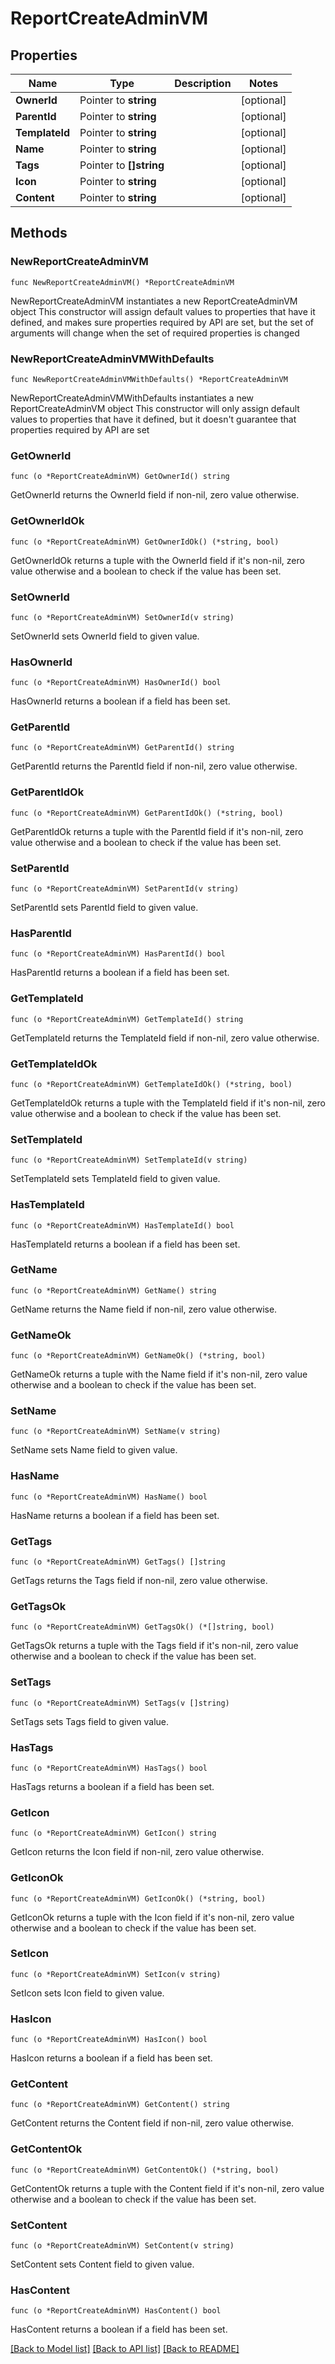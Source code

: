 # ReportCreateAdminVM

## Properties

Name | Type | Description | Notes
------------ | ------------- | ------------- | -------------
**OwnerId** | Pointer to **string** |  | [optional] 
**ParentId** | Pointer to **string** |  | [optional] 
**TemplateId** | Pointer to **string** |  | [optional] 
**Name** | Pointer to **string** |  | [optional] 
**Tags** | Pointer to **[]string** |  | [optional] 
**Icon** | Pointer to **string** |  | [optional] 
**Content** | Pointer to **string** |  | [optional] 

## Methods

### NewReportCreateAdminVM

`func NewReportCreateAdminVM() *ReportCreateAdminVM`

NewReportCreateAdminVM instantiates a new ReportCreateAdminVM object
This constructor will assign default values to properties that have it defined,
and makes sure properties required by API are set, but the set of arguments
will change when the set of required properties is changed

### NewReportCreateAdminVMWithDefaults

`func NewReportCreateAdminVMWithDefaults() *ReportCreateAdminVM`

NewReportCreateAdminVMWithDefaults instantiates a new ReportCreateAdminVM object
This constructor will only assign default values to properties that have it defined,
but it doesn't guarantee that properties required by API are set

### GetOwnerId

`func (o *ReportCreateAdminVM) GetOwnerId() string`

GetOwnerId returns the OwnerId field if non-nil, zero value otherwise.

### GetOwnerIdOk

`func (o *ReportCreateAdminVM) GetOwnerIdOk() (*string, bool)`

GetOwnerIdOk returns a tuple with the OwnerId field if it's non-nil, zero value otherwise
and a boolean to check if the value has been set.

### SetOwnerId

`func (o *ReportCreateAdminVM) SetOwnerId(v string)`

SetOwnerId sets OwnerId field to given value.

### HasOwnerId

`func (o *ReportCreateAdminVM) HasOwnerId() bool`

HasOwnerId returns a boolean if a field has been set.

### GetParentId

`func (o *ReportCreateAdminVM) GetParentId() string`

GetParentId returns the ParentId field if non-nil, zero value otherwise.

### GetParentIdOk

`func (o *ReportCreateAdminVM) GetParentIdOk() (*string, bool)`

GetParentIdOk returns a tuple with the ParentId field if it's non-nil, zero value otherwise
and a boolean to check if the value has been set.

### SetParentId

`func (o *ReportCreateAdminVM) SetParentId(v string)`

SetParentId sets ParentId field to given value.

### HasParentId

`func (o *ReportCreateAdminVM) HasParentId() bool`

HasParentId returns a boolean if a field has been set.

### GetTemplateId

`func (o *ReportCreateAdminVM) GetTemplateId() string`

GetTemplateId returns the TemplateId field if non-nil, zero value otherwise.

### GetTemplateIdOk

`func (o *ReportCreateAdminVM) GetTemplateIdOk() (*string, bool)`

GetTemplateIdOk returns a tuple with the TemplateId field if it's non-nil, zero value otherwise
and a boolean to check if the value has been set.

### SetTemplateId

`func (o *ReportCreateAdminVM) SetTemplateId(v string)`

SetTemplateId sets TemplateId field to given value.

### HasTemplateId

`func (o *ReportCreateAdminVM) HasTemplateId() bool`

HasTemplateId returns a boolean if a field has been set.

### GetName

`func (o *ReportCreateAdminVM) GetName() string`

GetName returns the Name field if non-nil, zero value otherwise.

### GetNameOk

`func (o *ReportCreateAdminVM) GetNameOk() (*string, bool)`

GetNameOk returns a tuple with the Name field if it's non-nil, zero value otherwise
and a boolean to check if the value has been set.

### SetName

`func (o *ReportCreateAdminVM) SetName(v string)`

SetName sets Name field to given value.

### HasName

`func (o *ReportCreateAdminVM) HasName() bool`

HasName returns a boolean if a field has been set.

### GetTags

`func (o *ReportCreateAdminVM) GetTags() []string`

GetTags returns the Tags field if non-nil, zero value otherwise.

### GetTagsOk

`func (o *ReportCreateAdminVM) GetTagsOk() (*[]string, bool)`

GetTagsOk returns a tuple with the Tags field if it's non-nil, zero value otherwise
and a boolean to check if the value has been set.

### SetTags

`func (o *ReportCreateAdminVM) SetTags(v []string)`

SetTags sets Tags field to given value.

### HasTags

`func (o *ReportCreateAdminVM) HasTags() bool`

HasTags returns a boolean if a field has been set.

### GetIcon

`func (o *ReportCreateAdminVM) GetIcon() string`

GetIcon returns the Icon field if non-nil, zero value otherwise.

### GetIconOk

`func (o *ReportCreateAdminVM) GetIconOk() (*string, bool)`

GetIconOk returns a tuple with the Icon field if it's non-nil, zero value otherwise
and a boolean to check if the value has been set.

### SetIcon

`func (o *ReportCreateAdminVM) SetIcon(v string)`

SetIcon sets Icon field to given value.

### HasIcon

`func (o *ReportCreateAdminVM) HasIcon() bool`

HasIcon returns a boolean if a field has been set.

### GetContent

`func (o *ReportCreateAdminVM) GetContent() string`

GetContent returns the Content field if non-nil, zero value otherwise.

### GetContentOk

`func (o *ReportCreateAdminVM) GetContentOk() (*string, bool)`

GetContentOk returns a tuple with the Content field if it's non-nil, zero value otherwise
and a boolean to check if the value has been set.

### SetContent

`func (o *ReportCreateAdminVM) SetContent(v string)`

SetContent sets Content field to given value.

### HasContent

`func (o *ReportCreateAdminVM) HasContent() bool`

HasContent returns a boolean if a field has been set.


[[Back to Model list]](../README.md#documentation-for-models) [[Back to API list]](../README.md#documentation-for-api-endpoints) [[Back to README]](../README.md)


